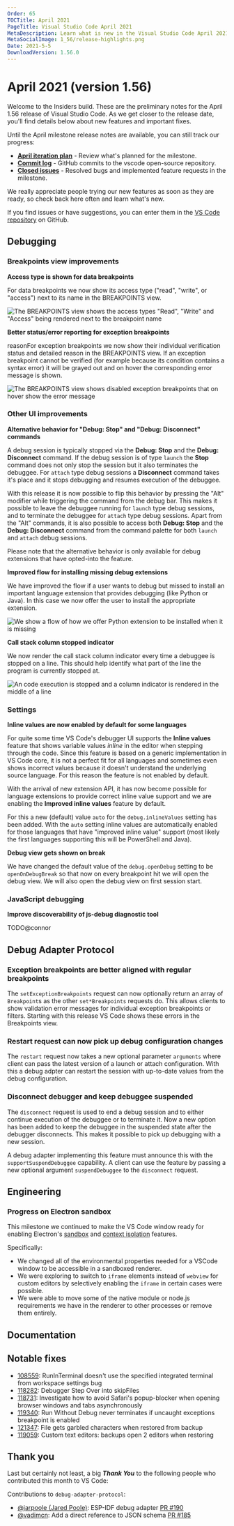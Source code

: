 ```yaml
---
Order: 65
TOCTitle: April 2021
PageTitle: Visual Studio Code April 2021
MetaDescription: Learn what is new in the Visual Studio Code April 2021 Release (1.56)
MetaSocialImage: 1_56/release-highlights.png
Date: 2021-5-5
DownloadVersion: 1.56.0
---
```

# April 2021 (version 1.56)

<!-- DOWNLOAD_LINKS_PLACEHOLDER -->

Welcome to the Insiders build. These are the preliminary notes for the April 1.56 release of Visual Studio Code. As we get closer to the release date, you'll find details below about new features and important fixes.

Until the April milestone release notes are available, you can still track our progress:

* **[April iteration plan](https://github.com/microsoft/vscode/issues/120585)** - Review what's planned for the milestone.
* **[Commit log](https://github.com/Microsoft/vscode/commits/main)** - GitHub commits to the vscode open-source repository.
* **[Closed issues](https://github.com/Microsoft/vscode/issues?q=is%3Aissue+milestone%3A%22April+2021%22+is%3Aclosed)** - Resolved bugs and implemented feature requests in the milestone.

We really appreciate people trying our new features as soon as they are ready, so check back here often and learn what's new.

If you find issues or have suggestions, you can enter them in the [VS Code repository](https://github.com/Microsoft/vscode/issues) on GitHub.

## Debugging

### Breakpoints view improvements

**Access type is shown for data breakpoints**

For data breakpoints we now show its access type ("read", "write", or "access") next to its name in the BREAKPOINTS view.

![The BREAKPOINTS view shows the access types "Read", "Write" and "Access" being rendered next to the breakpoint name](images/1_56/data-breakpoints.png)


**Better status/error reporting for exception breakpoints**

reasonFor exception breakpoints we now show their individual verification status and detailed reason in the BREAKPOINTS view. If an exception breakpoint cannot be verified (for example because its condition contains a syntax error) it will be grayed out and on hover the corresponding error message is shown.

![The BREAKPOINTS view shows disabled exception breakpoints that on hover show the error message](images/1_56/exception-breakpoints.png)


### Other UI improvements

**Alternative behavior for "Debug: Stop" and "Debug: Disconnect" commands**

A debug session is typically stopped via the **Debug: Stop** and the **Debug: Disconnect** command. If the debug session is of type `launch` the **Stop** command does not only stop the session but it also terminates the debuggee. For `attach` type debug sessions a **Disconnect** command takes it's place and it stops debugging and resumes execution of the debuggee.

With this release it is now possible to flip this behavior by pressing the "Alt" modifier while triggering the command from the debug bar. This makes it possible to leave the debuggee running for `launch` type debug sessions, and to terminate the debuggee for `attach` type debug sessions. Apart from the "Alt" commands, it is also possible to access both **Debug: Stop** and the **Debug: Disconnect** command from the command palette for both `launch` and `attach` debug sessions.

Please note that the alternative behavior is only available for debug extensions that have opted-into the feature.

**Improved flow for installing missing debug extensions**

We have improved the flow if a user wants to debug but missed to install an important language extension that provides debugging (like Python or Java). In this case we now offer the user to install the appropriate  extension.

![We show a flow of how we offer Python extension to be installed when it is missing](images/1_56/python-flow.gif)

**Call stack column stopped indicator**

We now render the call stack column indicator every time a debuggee is stopped on a line. This should help identify what part of the line the program is currently stopped at.

![An code execution is stopped and a column indicator is rendered in the middle of a line](images/1_56/debug-column.gif)

### Settings

**Inline values are now enabled by default for some languages**

For quite some time VS Code's debugger UI supports the **Inline values** feature that shows variable values _inline_ in the editor when stepping through the code. Since this feature is based on a generic implementation in VS Code core, it is not a perfect fit for all languages and sometimes even shows incorrect values because it doesn't understand the underlying source language. For this reason the feature is not enabled by default.

With the arrival of new extension API, it has now become possible for language extensions to provide correct inline value support and we are enabling the **Improved inline values** feature by default.

For this a new (default) value `auto` for the `debug.inlineValues` setting has been added. With the `auto` setting inline values are automatically enabled for those languages that have "improved inline value" support (most likely the first languages supporting this will be PowerShell and Java).

**Debug view gets shown on break**

We have changed the default value of the `debug.openDebug` setting to be `openOnDebugBreak` so that now on every breakpoint hit we will open the debug view. We will also open the debug view on first session start.


### JavaScript debugging

**Improve discoverability of js-debug diagnostic tool**

TODO@connor

## Debug Adapter Protocol

### Exception breakpoints are better aligned with regular breakpoints

The `setExceptionBreakpoints` request can now optionally return an array of `Breakpoint`s as the other `set*Breakpoints` requests do. This allows clients to show validation error messages for individual exception breakpoints or filters. Starting with this release VS Code shows these errors in the Breakpoints view.

### Restart request can now pick up debug configuration changes

The `restart` request now takes a new optional parameter `arguments` where client can pass the latest version of a launch or attach configuration. With this a debug adpter can restart the session with up-to-date values from the debug configuration.

### Disconnect debugger and keep debuggee suspended

The `disconnect` request is used to end a debug session and to either continue execution of the debuggee or to terminate it. Now a new option has been added to keep the debuggee in the suspended state after the debugger disconnects. This makes it possible to pick up debugging with a new session.

A debug adapter implementing this feature must announce this with the `supportSuspendDebuggee` capability. A client can use the feature by passing a new optional argument `suspendDebuggee` to the `disconnect` request.

## Engineering

### Progress on Electron sandbox

This milestone we continued to make the VS Code window ready for enabling Electron's [sandbox](https://www.electronjs.org/docs/api/sandbox-option) and [context isolation](https://www.electronjs.org/docs/tutorial/context-isolation) features.

Specifically:

- We changed all of the environmental properties needed for a VSCode window to be accessible in a sandboxed renderer.
- We were exploring to switch to `iframe` elements instead of `webview` for custom editors by selectively enabling the `iframe` in certain cases were possible.
- We were able to move some of the native module or node.js requirements we have in the renderer to other processes or remove them entirely.

## Documentation

## Notable fixes

- [108559](https://github.com/microsoft/vscode/issues/108559): RunInTerminal doesn't use the specified integrated terminal from workspace settings bug
- [118282](https://github.com/microsoft/vscode/issues/118282): Debugger Step Over into skipFiles
- [118731](https://github.com/microsoft/vscode/issues/118731): Investigate how to avoid Safari's popup-blocker when opening browser windows and tabs asynchronously
- [119340](https://github.com/microsoft/vscode/issues/119340): Run Without Debug never terminates if uncaught exceptions breakpoint is enabled
- [121347](https://github.com/microsoft/vscode/issues/121347): File gets garbled characters when restored from backup
- [119059](https://github.com/microsoft/vscode/issues/119059): Custom text editors: backups open 2 editors when restoring

## Thank you

Last but certainly not least, a big _**Thank You**_ to the following people who contributed this month to VS Code:

Contributions to `debug-adapter-protocol`:

* [@jarpoole (Jared Poole)](https://github.com/jarpoole): ESP-IDF debug adapter [PR #190](https://github.com/microsoft/debug-adapter-protocol/pull/190)
* [@vadimcn](https://github.com/vadimcn): Add a direct reference to JSON schema [PR #185](https://github.com/microsoft/debug-adapter-protocol/pull/185)


<!-- In-product release notes styles.  Do not modify without also modifying regex in gulpfile.common.js -->
<a id="scroll-to-top" role="button" title="Scroll to top" aria-label="scroll to top" href="#"><span class="icon"></span></a>
<link rel="stylesheet" type="text/css" href="css/inproduct_releasenotes.css"/>
